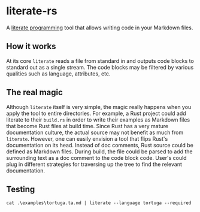 # literate-rs
A [literate programming](https://en.wikipedia.org/wiki/Literate_programming) tool that allows writing code in your Markdown files.

## How it works
At its core `literate` reads a file from standard in and outputs code blocks to standard out as a single stream.
The code blocks may be filtered by various qualities such as language, attributes, etc.

## The real magic
Although `literate` itself is very simple, the magic really happens when you apply the tool to entire directories.
For example, a Rust project could add literate to their `build.rs` in order to write their examples as Markdown files that become Rust files at build time.
Since Rust has a very mature documentation culture, the actual source may not benefit as much from `literate`.
However, one can easily envision a tool that flips Rust's documentation on its head.
Instead of doc comments, Rust source could be defined as Markdown files.
During build, the file could be parsed to add the surrounding text as a doc comment to the code block code.
User's could plug in different strategies for traversing up the tree to find the relevant documentation.

## Testing
```console
cat .\examples\tortuga.ta.md | literate --language tortuga --required
```